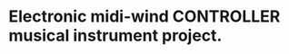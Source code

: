# Electronic midi-wind CONTROLLER musical instrument project.

<picture>
 <source media="(prefers-color-scheme: dark)" srcset="https://user-images./michalkaras/MIDIWINDS/blob/master/IMG_1357.png">

